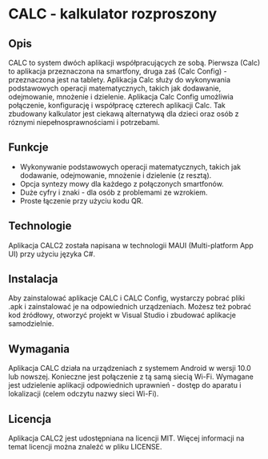 # CALC - kalkulator rozproszony

## Opis
CALC to system dwóch aplikacji współpracujących ze sobą. Pierwsza (Calc) to aplikacja przeznaczona na smartfony, druga zaś (Calc Config) - przeznaczona jest na tablety. Aplikacja Calc służy do wykonywania podstawowych operacji matematycznych, takich jak dodawanie, odejmowanie, mnożenie i dzielenie. Aplikacja Calc Config umożliwia połączenie, konfigurację i współpracę czterech aplikacji Calc.
Tak zbudowany kalkulator jest ciekawą alternatywą dla dzieci oraz osób z róznymi niepełnosprawnościami i potrzebami. 

## Funkcje
- Wykonywanie podstawowych operacji matematycznych, takich jak dodawanie, odejmowanie, mnożenie i dzielenie (z resztą).
- Opcja syntezy mowy dla każdego z połączonych smartfonów.
- Duże cyfry i znaki - dla osób z problemami ze wzrokiem.
- Proste łączenie przy użyciu kodu QR.

## Technologie
Aplikacja CALC2 została napisana w technologii MAUI (Multi-platform App UI) przy użyciu języka C#.

## Instalacja
Aby zainstalować aplikacje CALC i CALC Config, wystarczy pobrać pliki .apk i zainstalować je na odpowiednich urządzeniach.
Możesz też pobrać kod źródłowy, otworzyć projekt w Visual Studio i zbudować aplikacje samodzielnie.

## Wymagania
Aplikacja CALC działa na urządzeniach z systemem Android w wersji 10.0 lub nowszej.
Konieczne jest połączenie z tą samą siecią Wi-Fi.
Wymagane jest udzielenie aplikacji odpowiednich uprawnień - dostęp do aparatu i lokalizacji (celem odczytu nazwy sieci Wi-Fi).

## Licencja
Aplikacja CALC2 jest udostępniana na licencji MIT. Więcej informacji na temat licencji można znaleźć w pliku LICENSE.
